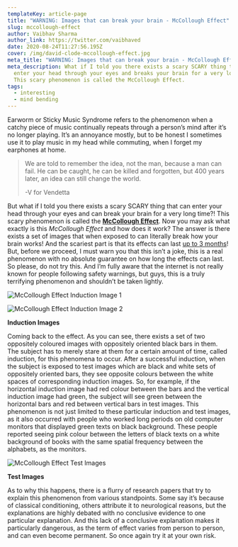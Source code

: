 ```yaml
---
templateKey: article-page
title: "WARNING: Images that can break your brain - McCollough Effect"
slug: mccollough-effect
author: Vaibhav Sharma
author_link: https://twitter.com/vaibhaved
date: 2020-08-24T11:27:56.195Z
cover: /img/david-clode-mccollough-effect.jpg
meta_title: "WARNING: Images that can break your brain - McCollough Effect"
meta_description: What if I told you there exists a scary SCARY thing that can
  enter your head through your eyes and breaks your brain for a very long time?!
  This scary phenomenon is called the McCollough Effect.
tags:
  - interesting
  - mind bending
---
```

Earworm or Sticky Music Syndrome refers to the phenomenon when a catchy piece of music continually repeats through a person’s mind after it’s no longer playing. It’s an annoyance mostly, but to be honest I sometimes use it to play music in my head while commuting, when I forget my earphones at home.

> We are told to remember the idea, not the man, because a man can fail. He can be caught, he can be killed and forgotten, but 400 years later, an idea can still change the world.
>
> \-V for Vendetta

But what if I told you there exists a scary SCARY thing that can enter your head through your eyes and can break your brain for a very long time?! This scary phenomenon is called the **[McCollough Effect](http://people.brandeis.edu/~sekuler/SensoryProcessesMaterial/McColloughArticle1965.pdf)**. Now you may ask what exactly is this *McCollough Effect* and how does it work? The answer is there exists a set of images that when exposed to can literally break how your brain works! And the scariest part is that its effects can last [up to 3 months](https://doi.apa.org/doiLanding?doi=10.1037%2F0096-1523.1.4.323)! But, before we proceed, I must warn you that this isn’t a joke, this is a real phenomenon with no absolute guarantee on how long the effects can last. So please, do not try this. And I’m fully aware that the internet is not really known for people following safety warnings, but guys, this is a truly terrifying phenomenon and shouldn’t be taken lightly.

![McCollough Effect Induction Image 1](https://lh4.googleusercontent.com/CF-fJB0SgfchuR74WPP8VovaPbhLyYNbSoNg9yR1tW7UiM_JzkcOlI6Cl9PK7mQos1VHYrNuZc-VuBVLtwXPvMcbHNFxhQ72o2F6nOcdhE7QlxlU5_UBpBXDuwNrt08_8wq6M7UL "McCollough Effect Induction Image 1")

![McCollough Effect Induction Image 2](https://lh6.googleusercontent.com/rcLWHB5AXVvOZBcg0huINYaVGT5vqEu4Oy4RZNf4EGCq3iGAjWsD87fgsvfafwyaOd7tvl07m1UkKIta6W0nhzemPWO8T_cfSlHB7qPhCZ7MTVaapKcDQ_wAXoXMzod6GDwrmLIe "McCollough Effect Induction Image 2")

**Induction Images**

Coming back to the effect. As you can see, there exists a set of two oppositely coloured images with oppositely oriented black bars in them. The subject has to merely stare at them for a certain amount of time, called induction, for this phenomena to occur. After a successful induction, when the subject is exposed to test images which are black and white sets of oppositely oriented bars, they see opposite colours between the white spaces of corresponding induction images. So, for example, if the horizontal induction image had red colour between the bars and the vertical induction image had green, the subject will see green between the horizontal bars and red between vertical bars in test images. This phenomenon is not just limited to these particular induction and test images, as it also occurred with people who worked long periods on old computer monitors that displayed green texts on black background. These people reported seeing pink colour between the letters of black texts on a white background of books with the same spatial frequency between the alphabets, as the monitors.

![McCollough Effect Test Images](https://lh3.googleusercontent.com/6_oEQb67vihz0NNHl1tOwcVDLDarfDpC8lLFuuVCa7fjBgGtH-bHVKDkWHLZjTPpgEuiG9U85kz9HS9cy29FEcAmuYXk1xfnFdXyK9C21OclNkXLgqFzQgffu6JHODC_tyZEJZr7 "McCollough Effect Test Images")

**Test Images**

As to why this happens, there is a flurry of research papers that try to explain this phenomenon from various standpoints. Some say it’s because of classical conditioning, others attribute it to neurological reasons, but the explanations are highly debated with no conclusive evidence to one particular explanation. And this lack of a conclusive explanation makes it particularly dangerous, as the term of effect varies from person to person, and can even become permanent. So once again try it at your own risk.
